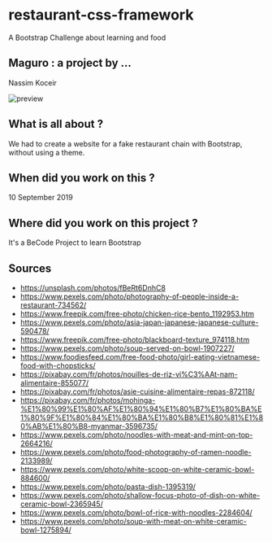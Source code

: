 # restaurant-css-framework
A Bootstrap Challenge about learning and food

## Maguro : a project by ...
Nassim Koceir

![preview](https://nassimkoceir.github.io/restaurant-css-framework/preview.jpg)

## What is all about ?
We had to create a website for a fake restaurant chain with Bootstrap, without using a theme.

## When did you work on this ?
10 September 2019

## Where did you work on this project ?
It's a BeCode Project to learn Bootstrap

## Sources
 - https://unsplash.com/photos/fBeRt6DnhC8
 - https://www.pexels.com/photo/photography-of-people-inside-a-restaurant-734562/
 - https://www.freepik.com/free-photo/chicken-rice-bento_1192953.htm
 - https://www.pexels.com/photo/asia-japan-japanese-japanese-culture-590478/
 - https://www.freepik.com/free-photo/blackboard-texture_974118.htm
 - https://www.pexels.com/photo/soup-served-on-bowl-1907227/
 - https://www.foodiesfeed.com/free-food-photo/girl-eating-vietnamese-food-with-chopsticks/
 - https://pixabay.com/fr/photos/nouilles-de-riz-vi%C3%AAt-nam-alimentaire-855077/
 - https://pixabay.com/fr/photos/asie-cuisine-alimentaire-repas-872118/
 - https://pixabay.com/fr/photos/mohinga-%E1%80%99%E1%80%AF%E1%80%94%E1%80%B7%E1%80%BA%E1%80%9F%E1%80%84%E1%80%BA%E1%80%B8%E1%80%81%E1%80%AB%E1%80%B8-myanmar-3596735/
 - https://www.pexels.com/photo/noodles-with-meat-and-mint-on-top-2664216/
 - https://www.pexels.com/photo/food-photography-of-ramen-noodle-2133989/
 - https://www.pexels.com/photo/white-scoop-on-white-ceramic-bowl-884600/
 - https://www.pexels.com/photo/pasta-dish-1395319/
 - https://www.pexels.com/photo/shallow-focus-photo-of-dish-on-white-ceramic-bowl-2365945/
 - https://www.pexels.com/photo/bowl-of-rice-with-noodles-2284604/
 - https://www.pexels.com/photo/soup-with-meat-on-white-ceramic-bowl-1275894/
